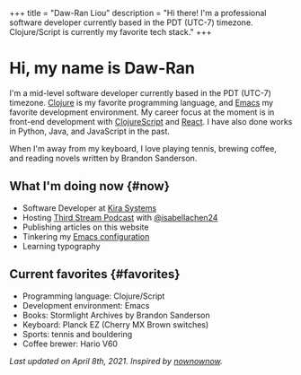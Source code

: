 +++
title = "Daw-Ran Liou"
description = "Hi there! I'm a professional software developer currently based in the PDT (UTC-7) timezone. Clojure/Script is currently my favorite tech stack."
+++

# Hi, my name is Daw-Ran

I'm a mid-level software developer currently based in the PDT (UTC-7)
timezone. [Clojure][1] is my favorite programming language, and [Emacs][2] my
favorite development environment. My career focus at the moment is in front-end
development with [ClojureScript][3] and [React][4]. I have also done works in Python,
Java, and JavaScript in the past.

When I'm away from my keyboard, I love playing tennis, brewing coffee, and
reading novels written by Brandon Sanderson.

## What I'm doing now {#now}

* Software Developer at [Kira Systems][5]
* Hosting [Third Stream Podcast][6] with [@isabellachen24][7]
* Publishing articles on this website
* Tinkering my [Emacs configuration][8]
* Learning typography

## Current favorites {#favorites}

* Programming language: Clojure/Script
* Development environment: Emacs
* Books: Stormlight Archives by Brandon Sanderson
* Keyboard: Planck EZ (Cherry MX Brown switches)
* Sports: tennis and bouldering
* Coffee brewer: Hario V60

_Last updated on April 8th, 2021. Inspired by [nownownow][9]._

[1]: https://clojure.org/
[2]: https://clojurescript.org/
[3]: https://www.gnu.org/software/emacs/
[4]: https://reactjs.org/
[5]: https://kirasystems.com/
[6]: https://thirdstream.life/
[7]: https://twitter.com/isabellachen24
[8]: https://github.com/dawranliou/emacs.d
[9]: https://nownownow.com/about
